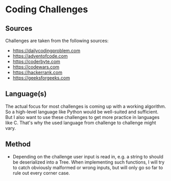 # Coding Challenges

## Sources

Challenges are taken from the following sources:

* https://dailycodingproblem.com
* https://adventofcode.com
* https://coderbyte.com
* https://codewars.com
* https://hackerrank.com
* https://geeksforgeeks.com

## Language(s)

The actual focus for most challenges is coming up with a working algorithm.
So a high-level language like Python would be well-suited and sufficient.
But I also want to use these challenges to get more practice in languages like C.
That's why the used language from challenge to challenge might vary.

## Method

* Depending on the challenge user input is read in, e.g. a string to should be deserialized into a Tree.
When implementing such functions, I will try to catch obviously malformed or wrong inputs, but will only go so far to rule out every corner case.
